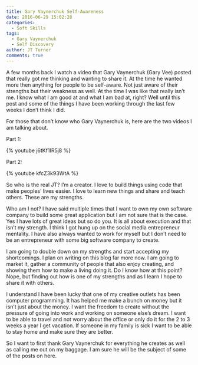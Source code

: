 ```yaml
---
title: Gary Vaynerchuk Self-Awareness
date: 2016-06-29 15:02:28
categories:
  - Soft Skills
tags:
  - Gary Vaynerchuk
  - Self Discovery
author: JT Turner
comments: true
---
```

A few months back I watch a video that Gary Vaynerchuk (Gary Vee) posted that really got me thinking and wanting to share it. At the time he wanted more then anything for people to be self-aware. Not just aware of their strengths but their weakness as well. At the time I was like that really isn’t me. I know what I am good at and what I am bad at, right? Well until this post and some of the things I have been working through the last few weeks I don’t think I did.

For those that don’t know who Gary Vaynerchuk is, here are the two videos I am talking about.

Part 1:

{% youtube j6tKf1IR5j8 %}

Part 2:

{% youtube kfcZ3k93WtA %}

So who is the real JT? I’m a creator. I love to build things using code that make peoples’ lives easier. I love to learn new things and share and teach others. These are my strengths.

Who am I not? I have said multiple times that I want to own my own software company to build some great application but I am not sure that is the case. Yes I have lots of great ideas but so do you. It is all about execution and that isn’t my strength. I think I got hung up on the social media entrepreneur mentality. I have also always wanted to work for myself but I don’t need to be an entrepreneur with some big software company to create.

I am going to double down on my strengths and start accepting my shortcomings. I plan on writing on this blog far more now. I am going to market it, gather a community of people that also enjoy creating, and showing them how to make a living doing it. Do I know how at this point? Nope, but finding out how is one of my strengths and as I learn I hope to share it with others.

I understand I have been lucky that one of my creative outlets has been computer programming. It has helped me make a bunch on money but it isn’t just about the money. I want the freedom to create without the pressure of going into work and working on someone else’s dream. I want to be able to travel and not worry about the office or only do it for the 2 to 3 weeks a year I get vacation. If someone in my family is sick I want to be able to stay home and make sure they are better.

So I want to first thank Gary Vaynerchuk for everything he creates as well as calling me out on my baggage. I am sure he will be the subject of some of the posts on here.
